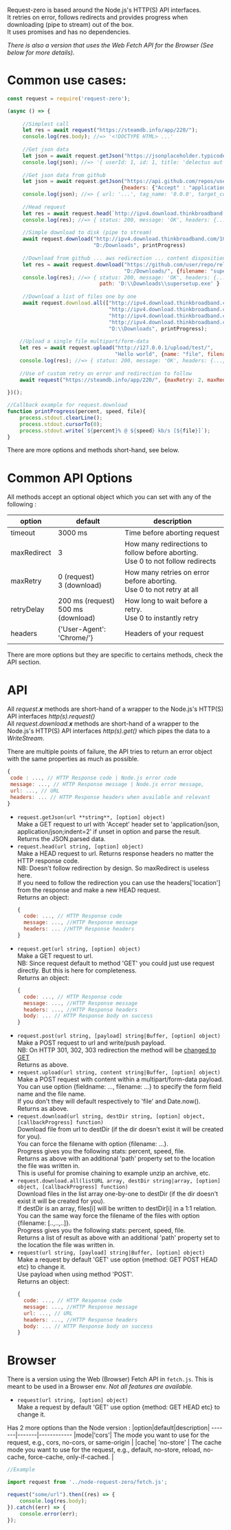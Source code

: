 Request-zero is based around the Node.js's HTTP(S) API interfaces.<br />
It retries on error, follows redirects and provides progress when downloading (pipe to stream) out of the box.<br />
It uses promises and has no dependencies.

_There is also a version that uses the Web Fetch API for the Browser (See below for more details)._

Common use cases:
=================

```js
const request = require('request-zero');

(async () => {
    
     //Simplest call
     let res = await request("https://steamdb.info/app/220/");
     console.log(res.body); //=> '<!DOCTYPE HTML> ...'
     
     //Get json data
     let json = await request.getJson("https://jsonplaceholder.typicode.com/todos/1");
     console.log(json); //=> '{ userId: 1, id: 1, title: 'delectus aut autem', completed: false }'
     
     //Get json data from github
     let json = await request.getJson("https://api.github.com/repos/user/repo/releases/latest",
                                     {headers: {"Accept" : "application/vnd.github.v3+json"}});
     console.log(json); //=> { url: '...', tag_name: '0.0.0', target_commitish: 'master', ... }
     
     //Head request
     let res = await request.head(`http://ipv4.download.thinkbroadband.com/1GB.zip`);
     console.log(res); //=> { status: 200, message: 'OK', headers: {...} }
      
     //Simple download to disk (pipe to stream)
     await request.download("http://ipv4.download.thinkbroadband.com/1GB.zip", 
                            "D:/Downloads", printProgress)
     
     //Download from github ... aws redirection ... content disposition ... but custom filename
     let res = await request.download("https://github.com/user/repo/releases/download/0.0.0/Setup.exe", 
                                      "D:/Downloads/", {filename: "supersetup.exe"}, printProgress); 
     console.log(res); //=> { status: 200, message: 'OK', headers: {...}, 
                              path: 'D:\\Downloads\\supersetup.exe' }
     
     //Download a list of files one by one
     await request.download.all(["http://ipv4.download.thinkbroadband.com/5MB.zip",
                                 "http://ipv4.download.thinkbroadband.com/10MB.zip",
                                 "http://ipv4.download.thinkbroadband.com/20MB.zip",
                                 "http://ipv4.download.thinkbroadband.com/50MB.zip"],
                                 "D:\\Downloads", printProgress);
    
    //Upload a single file multipart/form-data
    let res = await request.upload("http://127.0.0.1/upload/test/", 
                                   "Hello world", {name: "file", filename: "hello world.txt"});
    console.log(res); //=> { status: 200, message: 'OK', headers: {...}, body: 'ok' }
    
    //Use of custom retry on error and redirection to follow
    await request("https://steamdb.info/app/220/", {maxRetry: 2, maxRedirect: 2});
     
})();

//Callback example for request.download
function printProgress(percent, speed, file){
    process.stdout.clearLine();
    process.stdout.cursorTo(0);
    process.stdout.write(`${percent}% @ ${speed} kb/s [${file}]`);
}

```
There are more options and methods short-hand, see below.

Common API Options
==================

All methods accept an optional object which you can set with any of the following :

|option|default|description|
-------|-------|------------
|timeout|3000 ms | Time before aborting request|
|maxRedirect| 3 | How many redirections to follow before aborting.<br/>Use 0 to not follow redirects |
|maxRetry| 0 (request)<br/>3 (download) | How many retries on error before aborting.<br/>Use 0 to not retry at all |
|retryDelay| 200 ms (request)<br/>500 ms (download) | How long to wait before a retry.<br/>Use 0 to instantly retry |
|headers| {'User-Agent': 'Chrome/'} | Headers of your request

There are more options but they are specific to certains methods, check the API section.

API
===

All *request.**x*** methods are short-hand of a wrapper to the Node.js's HTTP(S) API interfaces *http(s).request()*<br/>
All *request.download.**x*** methods are short-hand of a wrapper to the Node.js's HTTP(S) API interfaces *http(s).get()* which pipes the data to a *WriteStream*.<br/>

There are multiple points of failure, the API tries to return an error object with the same properties as much as possible.
```js
{
 code : ..., // HTTP Response code | Node.js error code
 message: ..., // HTTP Response message | Node.js error message,
 url: ..., // URL
 headers: ... // HTTP Response headers when available and relevant
}
```

+ `request.getJson(url **string**, [option] object)`<br/>
    Make a GET request to url with 'Accept' header set to 'application/json, application/json;indent=2' if unset in option and parse the result.<br/>
    Returns the JSON.parsed data.
+ `request.head(url string, [option] object)`<br/>
    Make a HEAD request to url. Returns response headers no matter the HTTP response code.<br/> 
    NB: Doesn't follow redirection by design. So maxRedirect is useless here.<br/> 
    If you need to follow the redirection you can use the headers['location'] from the response and make a new HEAD request.<br/>
    Returns an object:
    ```js
    {
      code: ..., // HTTP Response code
      message: ..., //HTTP Response message
      headers: ... //HTTP Response headers
    }
     ```
+ `request.get(url string, [option] object)` <br/>
    Make a GET request to url.<br/>
    NB: Since request default to method 'GET' you could just use request directly. But this is here for completeness.<br/>
    Returns an object:
    ```js
    {
      code: ..., // HTTP Response code
      message: ..., //HTTP Response message
      headers: ..., //HTTP Response headers
      body: ... // HTTP Response body on success
    }
    ```
+ `request.post(url string, [payload] string|Buffer, [option] object)`<br/>
    Make a POST request to url and write/push payload.<br/>
    NB: On HTTP 301, 302, 303 redirection the method will be [changed to GET](https://developer.mozilla.org/en-US/docs/Web/HTTP/Redirections)<br/>
    Returns as above.
+ `request.upload(url string, content string|Buffer, [option] object)`<br/>
    Make a POST request with content within a multipart/form-data payload.<br/>
    You can use option {fieldname: ..., filename: ...} to specify the form field name and the file name.<br/>
    If you don't they will default respectively to 'file' and Date.now().<br/>
    Returns as above.
+ `request.download(url string, destDir string, [option] object, [callbackProgress] function)`<br/>
    Download file from url to destDir (if the dir doesn't exist it will be created for you).<br/>
    You can force the filename with option {filename: ...}.<br/>
    Progress gives you the following stats: percent, speed, file.<br/>
    Returns as above with an additional 'path' property set to the location the file was written in.<br/>
    This is useful for promise chaining to example unzip an archive, etc.
+ `request.download.all(listURL array, destDir string|array, [option] object, [callbackProgress] function)`<br/>
    Download files in the list array one-by-one to destDir (if the dir doesn't exist it will be created for you).<br/>
    If destDir is an array, files[i] will be written to destDir[i] in a 1:1 relation.<br/>
    You can the same way force the filename of the files with option {filename: [..,..,..]}.<br/>
    Progress gives you the following stats: percent, speed, file.<br/>
    Returns a list of result as above with an additional 'path' property set to the location the file was written in.
+ `request(url string, [payload] string|Buffer, [option] object)`<br/>
    Make a request by default 'GET' use option {method: GET POST HEAD etc} to change it.<br/>
    Use payload when using method 'POST'.<br/>
    Returns an object:
    ```js
    {
      code: ..., // HTTP Response code
      message: ..., //HTTP Response message
      url: ..., // URL
      headers: ..., //HTTP Response headers
      body: ... // HTTP Response body on success
   }
   ```

Browser
=======
There is a version using the Web (Browser) Fetch API in `fetch.js`.
This is meant to be used in a Browser env.
_Not all features are available._

+ `request(url string, [option] object)`<br/>
    Make a request by default 'GET' use option {method: GET HEAD etc} to change it.<br/>

Has 2 more options than the Node version :
|option|default|description|
-------|-------|------------
|mode|'cors'| The mode you want to use for the request, e.g., cors, no-cors, or same-origin |
|cache| 'no-store' | The cache mode you want to use for the request, e.g., default, no-store, reload, no-cache, force-cache, only-if-cached. |

```js
//Example 

import request from '../node-request-zero/fetch.js';

request("some/url").then((res) => {
    console.log(res.body);
}).catch((err) => {
    console.error(err);
});

```
